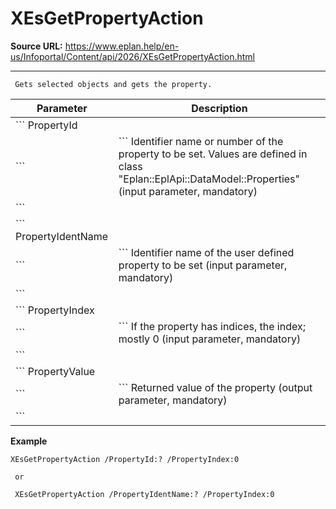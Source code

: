 # XEsGetPropertyAction

**Source URL:** https://www.eplan.help/en-us/Infoportal/Content/api/2026/XEsGetPropertyAction.html

---

```
 Gets selected objects and gets the property.

```

| Parameter | Description |
| --- | --- |
| ``` PropertyId
 ``` | ``` Identifier name or number of the property to be set. Values are defined in class "Eplan::EplApi::DataModel::Properties" (input parameter, mandatory)
 ``` |
| ``` PropertyIdentName
 ``` | ``` Identifier name of the user defined property to be set (input parameter, mandatory)
 ``` |
| ``` PropertyIndex
 ``` | ``` If the property has indices, the index; mostly 0 (input parameter, mandatory)
 ``` |
| ``` PropertyValue
 ``` | ``` Returned value of the property (output parameter, mandatory)
 ``` |

**Example**

```
XEsGetPropertyAction /PropertyId:? /PropertyIndex:0 

 or

 XEsGetPropertyAction /PropertyIdentName:? /PropertyIndex:0 

```